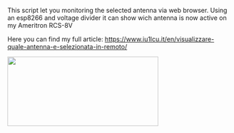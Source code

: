 This script let you monitoring the selected antenna via web browser. 
Using an esp8266 and voltage divider it can show wich antenna is now active on my Ameritron RCS-8V

Here you can find my full article:
https://www.iu1lcu.it/en/visualizzare-quale-antenna-e-selezionata-in-remoto/

<p><img src="hhttps://www.iu1lcu.it/wp-content/uploads/2025/03/antenna-web.jpg" alt="" width="338" height="156" /></p>
